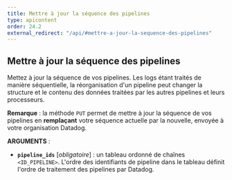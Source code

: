 ```yaml
---
title: Mettre à jour la séquence des pipelines
type: apicontent
order: 24.2
external_redirect: "/api/#mettre-a-jour-la-sequence-des-pipelines"
---
```


## Mettre à jour la séquence des pipelines

Mettez à jour la séquence de vos pipelines. Les logs étant traités de manière séquentielle, la réorganisation d'un pipeline peut changer la structure et le contenu des données traitées par les autres pipelines et leurs processeurs.

**Remarque** : la méthode `PUT` permet de mettre à jour la séquence de vos pipelines en **remplaçant** votre séquence actuelle par la nouvelle, envoyée à votre organisation Datadog.

**ARGUMENTS** :

* **`pipeline_ids`** [*obligatoire*] :
    un tableau ordonné de chaînes `<ID_PIPELINE>`. L'ordre des identifiants de pipeline dans le tableau définit l'ordre de traitement des pipelines par Datadog.
